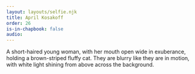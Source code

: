 ```yaml
---
layout: layouts/selfie.njk
title: April Kosakoff
order: 26
is-in-chapbook: false
audio: 
---
```

A short-haired young woman, with her mouth open wide in exuberance, holding a brown-striped fluffy cat. They are blurry like they are in motion, with white light shining from above across the background.
